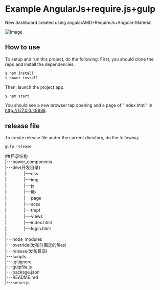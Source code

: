 # Example AngularJs+require.js+gulp

New dashboard created using angularAMD+RequireJs+Angular-Material

![image](https://raw.githubusercontent.com/allan2coder/AngularJs-requirejs-gulp-scss/master/dev/img/screenshot.png)


## How to use

To setup and run this project, do the following:
First, you should clone the repo and install the dependencies.

```bash
$ npm install
$ bower install
```

Then, launch the project app.

```bash
$ npm start
```

You should see a new browser tap opening and a page of "index.html" in http://127.0.0.1:8888.

## release file

To create release file under the current directory, do the following:

```
gulp release
```

##目录结构<br>
|---bower_components<br>
|---dev(开发目录)<br>
|　　　　|---css<br>
|　　　　|---img<br>
|　　　　|---js<br>
|　　　　|---lib<br>
|　　　　|---page<br>
|　　　　|---scss<br>
|　　　　|---tmpl<br>
|　　　　|---views<br>
|　　　　|---index.html<br>
|　　　　|---login.html<br>
|<br>
|---node_modules<br>
|---override(发布时固定的files)<br>
|---release(发布目录)<br>
|---scripts<br>
|---.gitignore<br>
|---gulpfile.js<br>
|---package.json<br>
|---README.md<br>
|---server.js<br>
